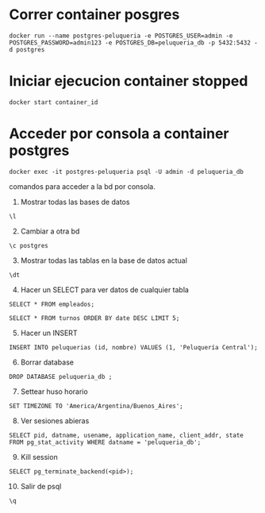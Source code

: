 
# Correr container posgres
```
docker run --name postgres-peluqueria -e POSTGRES_USER=admin -e POSTGRES_PASSWORD=admin123 -e POSTGRES_DB=peluqueria_db -p 5432:5432 -d postgres
```

# Iniciar ejecucion container stopped
```
docker start container_id
```

# Acceder por consola a container postgres 
```
docker exec -it postgres-peluqueria psql -U admin -d peluqueria_db 
```

comandos para acceder a la bd por consola.

1. Mostrar todas las bases de datos
```
\l
```

2. Cambiar a otra bd
```
\c postgres
```

3. Mostrar todas las tablas en la base de datos actual
```
\dt
```

4. Hacer un SELECT para ver datos de cualquier tabla
```
SELECT * FROM empleados;

SELECT * FROM turnos ORDER BY date DESC LIMIT 5;

```

5. Hacer un INSERT
```
INSERT INTO peluquerias (id, nombre) VALUES (1, 'Peluquería Central');
```

6. Borrar database
```
DROP DATABASE peluqueria_db ;
```

7. Settear huso horario
```
SET TIMEZONE TO 'America/Argentina/Buenos_Aires';
```

8. Ver sesiones abieras
```
SELECT pid, datname, usename, application_name, client_addr, state FROM pg_stat_activity WHERE datname = 'peluqueria_db';
```

9. Kill session
```
SELECT pg_terminate_backend(<pid>);
```

10. Salir de psql
```
\q
```


